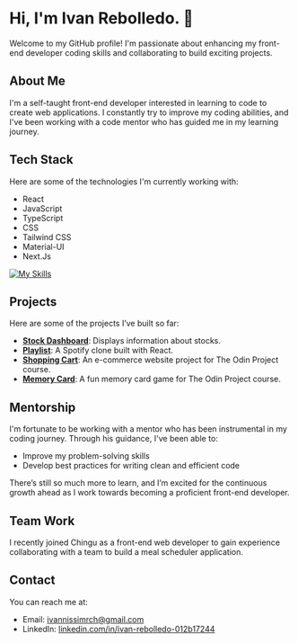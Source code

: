 # Hi, I'm Ivan Rebolledo. 👋

Welcome to my GitHub profile! I'm passionate about enhancing my front-end developer coding skills and collaborating to build exciting projects.

## About Me

I'm a self-taught front-end developer interested in learning to code to create web applications. I constantly try to improve my coding abilities, and I've been working with a code mentor who has guided me in my learning journey.

## Tech Stack

Here are some of the technologies I'm currently working with:

*   React
*   JavaScript
*   TypeScript
*   CSS
*   Tailwind CSS
*   Material-UI
*   Next.Js   

[![My Skills](https://skillicons.dev/icons?i=react,javascript,typescript,css,tailwindcss,materialui,nextjs)](https://skillicons.dev)

## Projects
Here are some of the projects I’ve built so far:

- **[Stock Dashboard](https://github.com/ivannissimrch/stockDashBoard)**: Displays information about stocks.
- **[Playlist](https://github.com/ivannissimrch/PlayList)**: A Spotify clone built with React.
- **[Shopping Cart](https://github.com/ivannissimrch/nextJsShoppingCart)**: An e-commerce website project for The Odin Project course.
- **[Memory Card](https://github.com/ivannissimrch/MemoryCard)**: A fun memory card game for The Odin Project course.


## Mentorship

I'm fortunate to be working with a mentor who has been instrumental in my coding journey. Through his guidance, I've been able to:

*   Improve my problem-solving skills
*   Develop best practices for writing clean and efficient code

There’s still so much more to learn, and I’m excited for the continuous growth ahead as I work towards becoming a proficient front-end developer.

## Team Work

I recently joined Chingu as a front-end web developer to gain experience collaborating with a team to build a meal scheduler application.

## Contact

You can reach me at:  
- Email: [ivannissimrch@gmail.com](mailto:ivannissimrch@gmail.com)  
- LinkedIn: [linkedin.com/in/ivan-rebolledo-012b17244](https://www.linkedin.com/in/ivan-rebolledo-012b17244/)

<!---
ivannissimrch/ivannissimrch is a ✨ special ✨ repository because its `README.md` (this file) appears on your GitHub profile.
You can click the Preview link to take a look at your changes.
--->
